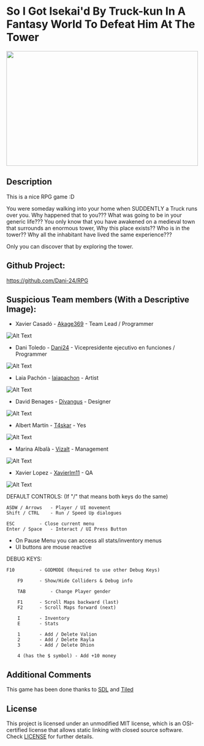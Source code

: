 # So I Got Isekai'd By Truck-kun In A Fantasy World To Defeat Him At The Tower

<img width="500" height="300" src="https://i.ytimg.com/vi/ghmDKAFPX0g/mqdefault.jpg">

## Description

This is a nice RPG game :D

You were someday walking into your home when SUDDENTLY a Truck runs over you.
Why happened that to you??? What was going to be in your generic life???
You only know that you have awakened on a medieval town that surrounds an enormous tower,
Why this place exists?? Who is in the tower?? Why all the inhabitant have lived the same experience???

Only you can discover that by exploring the tower.

## Github Project:

https://github.com/Dani-24/RPG

## Suspicious Team members (With a Descriptive Image):

- Xavier Casadó - [Akage369](https://github.com/Akage369) - Team Lead / Programmer

![Alt Text](https://c.tenor.com/pHUUu29gQOQAAAAS/ibai-yo-explicando.gif)

- Dani Toledo - [Dani24](https://github.com/Dani-24) - Vicepresidente ejecutivo en funciones / Programmer

![Alt Text](https://thumbs.gfycat.com/HideousDimpledHorseshoecrab-size_restricted.gif)

- Laia Pachón - [laiapachon](https://github.com/laiapachon) - Artist

![Alt Text](https://c.tenor.com/s3oRS9Uq1qMAAAAC/photoshop-pet-pet-meme.gif)

- David Benages - [Divangus](https://github.com/Divangus) - Designer

![Alt Text](https://tuprofedgarhome.files.wordpress.com/2019/12/esquemas-de-depuradora-animada.gif)

- Albert Martín - [T4skar](https://github.com/T4skar) - Yes

![Alt Text](https://i.pinimg.com/originals/b2/87/c7/b287c72c94bc54caedbd136fa59c42fb.gif)

- Marina Albalà - [Vizalt](https://github.com/Vizalt) - Management

![Alt Text](https://thumbs.gfycat.com/LateWhisperedArcticseal-max-1mb.gif)

- Xavier Lopez - [Xavierlm11](https://github.com/Xavierlm11) - QA

![Alt Text](https://www.meme-arsenal.com/memes/fa99667b78e49c49e085ae7120d71130.jpg)


DEFAULT CONTROLS: (If "/" that means both keys do the same)

	ASDW / Arrows 	- Player / UI movement
	Shift / CTRL 	- Run / Speed Up dialogues

	ESC 		- Close current menu
	Enter / Space 	- Interact / UI Press Button

* On Pause Menu you can access all stats/inventory menus
* UI buttons are mouse reactive

DEBUG KEYS:

	F10 		- GODMODE (Required to use other Debug Keys)

		F9 		- Show/Hide Colliders & Debug info

		TAB 		- Change Player gender

		F1 		- Scroll Maps backward (last)
		F2 		- Scroll Maps forward (next)

		I 		- Inventory
		E 		- Stats

		1 		- Add / Delete Valion
		2 		- Add / Delete Rayla
		3 		- Add / Delete Dhion

		4 (has the $ symbol) - Add +10 money

## Additional Comments
This game has been done thanks to [SDL](https://www.libsdl.org/index.php) and [Tiled](https://www.mapeditor.org)
  
## License
This project is licensed under an unmodified MIT license, which is an OSI-certified license that allows static linking with closed source software. Check [LICENSE](https://github.com/Dani-24/RPG/blob/main/LICENSE) for further details.
